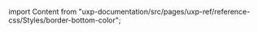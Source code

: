 
import Content from "uxp-documentation/src/pages/uxp-ref/reference-css/Styles/border-bottom-color";

<Content query="product=xd"/>
